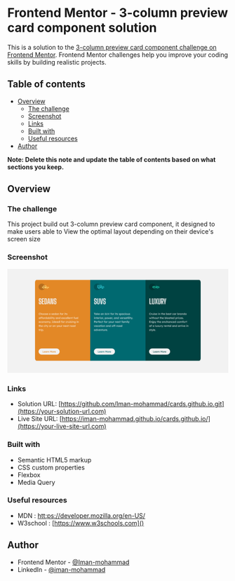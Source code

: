 # Frontend Mentor - 3-column preview card component solution

This is a solution to the [3-column preview card component challenge on Frontend Mentor](https://www.frontendmentor.io/challenges/3column-preview-card-component-pH92eAR2-). Frontend Mentor challenges help you improve your coding skills by building realistic projects. 

## Table of contents

- [Overview](#overview)
  - [The challenge](#the-challenge)
  - [Screenshot](#screenshot)
  - [Links](#links)
  - [Built with](#built-with)
  - [Useful resources](#useful-resources)
- [Author](#author)

**Note: Delete this note and update the table of contents based on what sections you keep.**

## Overview

### The challenge
This project build out 3-column preview card component, it designed to make users  able to View the optimal layout depending on their device's screen size

### Screenshot

<img src="./Screenshot 2022-03-03 at 15-42-43 Cards Preview.png">

### Links

- Solution URL: [https://github.com/Iman-mohammad/cards.github.io.git](https://your-solution-url.com)
- Live Site URL: [https://iman-mohammad.github.io/cards.github.io/](https://your-live-site-url.com)

### Built with

- Semantic HTML5 markup
- CSS custom properties
- Flexbox
- Media Query  


### Useful resources

- MDN : [htt:ps://developer.mozilla.org/en-US/]()
- W3school : [https://www.w3schools.com]() 



## Author

- Frontend Mentor - [@Iman-mohammad](https://www.frontendmentor.io/profile/Iman-mohammad)
- LinkedIn - [@iman-mohammad](https://www.linkedin.com/in/iman-mohammad-340017220)


